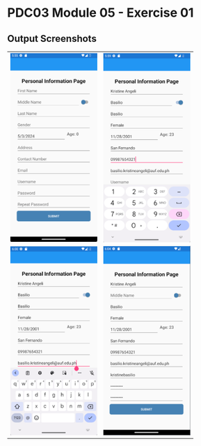 # PDC03 Module 05 - Exercise 01
## Output Screenshots

<table>
  <tr>
    <td><img src="Screenshots/Screenshot1.png" width="200"/></td>
    <td><img src="Screenshots/Screenshot2.png" width="200"/></td>
  </tr>
  <tr>
    <td><img src="Screenshots/Screenshot3.png" width="200"/></td>
    <td><img src="Screenshots/Screenshot4.png" width="200"/></td>
  </tr>
</table>
